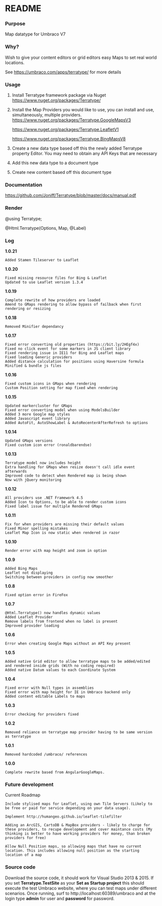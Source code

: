 # README #

### Purpose ###
Map datatype for Umbraco V7 

### Why? ###
Wish to give your content editors or grid editors easy Maps to set real world locations. 

See https://umbraco.com/apps/terratype/ for more details


### Usage ###
1. Install Terratype framework package via Nuget
   https://www.nuget.org/packages/Terratype/

2. Install the Map Providers you would like to use, you can install and use, simultaneously, multiple providers.
   https://www.nuget.org/packages/Terratype.GoogleMapsV3
   
   https://www.nuget.org/packages/Terratype.LeafletV1
   
   https://www.nuget.org/packages/Terratype.BingMapsV8
   
   
3. Create a new data type based off this the newly added Terratype property Editor. You may need to obtain any API Keys that are necessary 

4. Add this new data type to a document type

5. Create new content based off this document type

### Documentation ###

https://github.com/Joniff/Terratype/blob/master/docs/manual.pdf


### Render ###

@using Terratype;

@Html.Terratype(Options, Map, @<text>Label</text>)




 
### Log ###


**1.0.21**

	Added Stamen Tileserver to Leaflet
	

**1.0.20**

	Fixed missing resource files for Bing & Leaflet
	Updated to use Leaflet version 1.3.4

**1.0.19**

	Complete rewrite of how providers are loaded
	Amend to GMaps rendering to allow bypass of failback when first rendering or resizing

**1.0.18**
	
	Removed Minifier dependancy

**1.0.17**
	
	Fixed error converting old properties (https://bit.ly/2HEgf4x)
	Fixed no click event for some markers in JS client library 
	Fixed rendering issue in IE11 for Bing and Leaflet maps
	Fixed loading Generic providers
	Added distance calculation for positions using Haversine formula
	Minified & bundle js files

**1.0.16**

	Fixed custom icons in GMaps when rendering
	Custom Position setting for map fixed when rendering


**1.0.15**

	Updated markercluster for GMaps
	Fixed error converting model when using ModelsBuilder
	Added 3 more Google map styles
	Added Javascript event library
	Added AutoFit, AutoShowLabel & AutoRecenterAfterRefresh to options

**1.0.14**

	Updated GMaps versions
	Fixed custom icon error (ronaldbarendse)


**1.0.13**

	Terratype model now includes height
	Extra handling for GMaps when resize doesn't call idle event afterwards
	Improved code to detect when Rendered map is being shown
	Now with jQuery monitoring


**1.0.12**

	All providers use .NET Framework 4.5
	Added Icon to Options, to be able to render custom icons 
	Fixed label issue for multiple Rendered GMaps 


**1.0.11**

	Fix for when providers are missing their default values
	Fixed Minor spelling mistakes
	Leaflet Map Icon is now static when rendered in razor
	
**1.0.10**

	Render error with map height and zoom in option 


**1.0.9**

	Added Bing Maps
	Leaflet not displaying
	Switching between providers in config now smoother


**1.0.8**

	Fixed option error in FireFox

	
**1.0.7**

	@Html.Terratype() now handles dynamic values
	Added Leaflet Provider
	Remove labels from frontend when no label is present
	Improved provider loading

	
**1.0.6**

	Error when creating Google Maps without an API Key present

	
**1.0.5**

	Added native Grid editor to allow terratype maps to be added/edited and rendered inside grids (With no coding required)
	Added native Datum values to each Coordinate System

	
**1.0.4**

	Fixed error with Null types in assemblies
	Fixed error with map height for IE in Umbraco backend only
	Added content editable Labels to maps


**1.0.3**

	Error checking for providers fixed


**1.0.2**

	Removed reliance on terratype map provider having to be same version as terratype

	
**1.0.1**

	Removed hardcoded /umbraco/ references


**1.0.0**

	Complete rewrite based from AngularGoogleMaps.

	
	
### Future development ###

Current Roadmap

	Include stylised maps for Leaflet, using own Tile Servers (Likely to be free or paid for service depending on your data usage).
	
	Implement http://humangeo.github.io/leaflet-tilefilter

	Adding an ArcGIS, CartoDB & MapBox providers - likely to charge for these providers, to recupe development and cover maintance costs (My thinking is better to have working providers for money, than broken providers for free)

	Allow Null Position maps, so allowing maps that have no current location. This includes allowing null position as the starting location of a map
	
	
	
### Source code ###

Download the source code, it should work for Visual Studio 2013 & 2015. If you set **Terratype.TestSite** as your **Set as Startup project** this should execute the test Umbraco website, where you can test maps under different scenarios. Once running, surf to http://localhost:60389/umbraco and at the login type **admin** for user and **password** for password.

